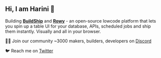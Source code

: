 ## Hi, I am Harini 👋

Building **[BuildShip](https://buildship.com)** and **[Rowy](https://github.com/RowyIO/rowy)** - an open-source lowcode platform that lets you spin up a table UI for your database, APIs, scheduled jobs and ship them instantly. Visually and all in your browser. 

👯‍♀️ Join our community ~3000 makers, builders, developers on [Discord](https://discord.com/invite/fjBugmvzZP)

🐦 Reach me on [Twitter](https://twitter.com/HariniLabs)
